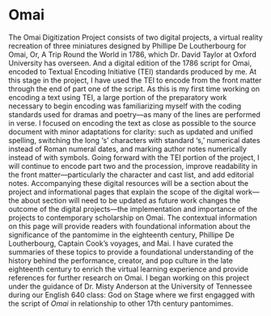 # Omai
The Omai Digitization Project consists of two digital projects, a virtual reality recreation of three miniatures designed by Phillipe De Loutherbourg for Omai, Or, A Trip Round the World in 1786, which Dr. David Taylor at Oxford University has overseen. And a digital edition of the 1786 script for Omai, encoded to Textual Encoding Initiative (TEI) standards produced by me. At this stage in the project, I have used the TEI to encode from the front matter through the end of part one of the script. As this is my first time working on encoding a text using TEI, a large portion of the preparatory work necessary to begin encoding was familiarizing myself with the coding standards used for dramas and poetry—as many of the lines are performed in verse. I focused on encoding the text as close as possible to the source document with minor adaptations for clarity: such as updated and unified spelling, switching the long ‘s’ characters with standard ‘s,’ numerical dates instead of Roman numeral dates, and marking author notes numerically instead of with symbols. Going forward with the TEI portion of the project, I will continue to encode part two and the procession, improve readability in the front matter—particularly the character and cast list, and add editorial notes.
	Accompanying these digital resources will be a section about the project and informational pages that explain the scope of the digital work—the about section will need to be updated as future work changes the outcome of the digital projects—the implementation and importance of the projects to contemporary scholarship on Omai. The contextual information on this page will provide readers with foundational information about the significance of the pantomime in the eighteenth century, Phillipe De Loutherbourg, Captain Cook’s voyages, and Mai. I have curated the summaries of these topics to provide a foundational understanding of the history behind the performance, creator, and pop culture in the late eighteenth century to enrich the virtual learning experience and provide references for further research on Omai. 
I began working on this project under the guidance of Dr. Misty Anderson at the University of Tennessee during our English 640 class: God on Stage where we first engagged with the script of _Omai_ in relationship to other 17th century pantomimes.
